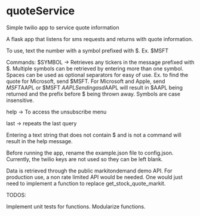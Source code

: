 # quoteService
Simple twilio app to service quote information 

A flask app that listens for sms requests and returns with quote information.

To use, text the number with a symbol prefixed with $. Ex. $MSFT 

Commands: 
$SYMBOL -> Retrieves any tickers in the message prefixed with $. Multiple symbols can be retrieved by entering more than one symbol.
Spaces can be used as optional separators for easy of use. 
Ex. to find the quote for Microsoft, send $MSFT. 
For Microsoft and Apple, send $MSFT$AAPL or $MSFT $AAPL
Sending asd$AAPL will result in $AAPL being returned and the prefix before $ being thrown away.
Symbols are case insensitive.

help -> To access the unsubscribe menu

last -> repeats the last query

Entering a text string that does not contain $ and is not a command will result in the help message.

Before running the app, rename the example.json file to config.json. Currently, the twilio keys are not used so they can be left blank.

Data is retrieved through the public markitondemand demo API. For production use, a non rate limited API would be needed. One would just need to implement a function to replace get_stock_quote_markit.

TODOS:

Implement unit tests for functions. Modularize functions. 
